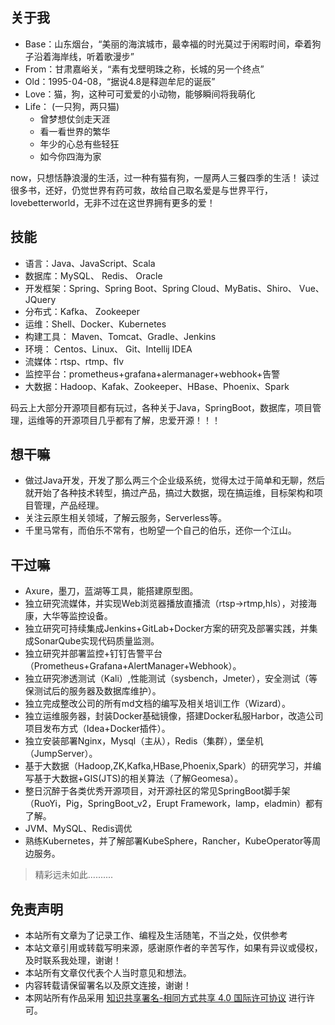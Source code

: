## 关于我

- Base：山东烟台，“美丽的海滨城市，最幸福的时光莫过于闲暇时间，牵着狗子沿着海岸线，听着歌漫步”
- From：甘肃嘉峪关，“素有戈壁明珠之称，长城的另一个终点”
- Old：1995-04-08，“据说4.8是释迦牟尼的诞辰”
- Love：猫，狗，这种可可爱爱的小动物，能够瞬间将我萌化
- Life： (一只狗，两只猫)
  - 曾梦想仗剑走天涯
  - 看一看世界的繁华
  - 年少的心总有些轻狂
  - 如今你四海为家

now，只想恬静浪漫的生活，过一种有猫有狗，一屋两人三餐四季的生活！
 读过很多书，还好，仍觉世界有药可救，故给自己取名爱是与世界平行，lovebetterworld，无非不过在这世界拥有更多的爱！

## 技能

- 语言：Java、JavaScript、Scala
- 数据库：MySQL、 Redis、 Oracle
- 开发框架：Spring、Spring Boot、Spring Cloud、MyBatis、Shiro、 Vue、JQuery
- 分布式：Kafka、 Zookeeper
- 运维：Shell、Docker、Kubernetes
- 构建工具： Maven、Tomcat、Gradle、Jenkins
- 环境： Centos、Linux、 Git、Intellij IDEA
- 流媒体：rtsp、rtmp、flv
- 监控平台：prometheus+grafana+alermanager+webhook+告警
- 大数据：Hadoop、Kafak、Zookeeper、HBase、Phoenix、Spark

码云上大部分开源项目都有玩过，各种关于Java，SpringBoot，数据库，项目管理，运维等的开源项目几乎都有了解，忠爱开源！！！

## 想干嘛

- 做过Java开发，开发了那么两三个企业级系统，觉得太过于简单和无聊，然后就开始了各种技术转型，搞过产品，搞过大数据，现在搞运维，目标架构和项目管理，产品经理。
- 关注云原生相关领域，了解云服务，Serverless等。
- 千里马常有，而伯乐不常有，也盼望一个自己的伯乐，还你一个江山。

## 干过嘛

- Axure，墨刀，蓝湖等工具，能搭建原型图。
- 独立研究流媒体，并实现Web浏览器播放直播流（rtsp->rtmp,hls），对接海康，大华等监控设备。
- 独立研究可持续集成Jenkins+GitLab+Docker方案的研究及部署实践，并集成SonarQube实现代码质量监测。
- 独立研究并部署监控+钉钉告警平台（Prometheus+Grafana+AlertManager+Webhook）。
- 独立研究渗透测试（Kali）,性能测试（sysbench，Jmeter），安全测试（等保测试后的服务器及数据库维护）。
- 独立完成整改公司的所有md文档的编写及相关培训工作（Wizard）。
- 独立运维服务器，封装Docker基础镜像，搭建Docker私服Harbor，改造公司项目发布方式（Idea+Docker插件）。
- 独立安装部署Nginx，Mysql（主从），Redis（集群），堡垒机（JumpServer）。
- 基于大数据（Hadoop,ZK,Kafka,HBase,Phoenix,Spark）的研究学习，并编写基于大数据+GIS(JTS)的相关算法（了解Geomesa）。
- 整日沉醉于各类优秀开源项目，对开源社区的常见SpringBoot脚手架（RuoYi，Pig，SpringBoot_v2，Erupt Framework，lamp，eladmin）都有了解。
- JVM、MySQL、Redis调优
- 熟练Kubernetes，并了解部署KubeSphere，Rancher，KubeOperator等周边服务。

> 精彩远未如此..........

## 免责声明

- 本站所有文章为了记录工作、编程及生活随笔，不当之处，仅供参考
- 本站文章引用或转载写明来源，感谢原作者的辛苦写作，如果有异议或侵权，及时联系我处理，谢谢！
- 本站所有文章仅代表个人当时意见和想法。
- 内容转载请保留署名以及原文连接，谢谢！
- 本网站所有作品采用 [知识共享署名-相同方式共享 4.0 国际许可协议](http://creativecommons.org/licenses/by-sa/4.0/) 进行许可。